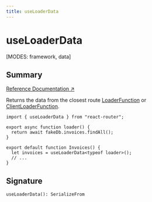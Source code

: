 ```yaml
---
title: useLoaderData
---
```


# useLoaderData

[MODES: framework, data]

## Summary

[Reference Documentation ↗](https://api.reactrouter.com/v7/functions/react_router.useLoaderData.html)

Returns the data from the closest route [LoaderFunction](https://api.reactrouter.com/v7/types/react_router.LoaderFunction.html) or [ClientLoaderFunction](https://api.reactrouter.com/v7/types/react_router.ClientLoaderFunction.html).

```tsx
import { useLoaderData } from "react-router";

export async function loader() {
  return await fakeDb.invoices.findAll();
}

export default function Invoices() {
  let invoices = useLoaderData<typeof loader>();
  // ...
}
```

## Signature

```tsx
useLoaderData(): SerializeFrom
```
